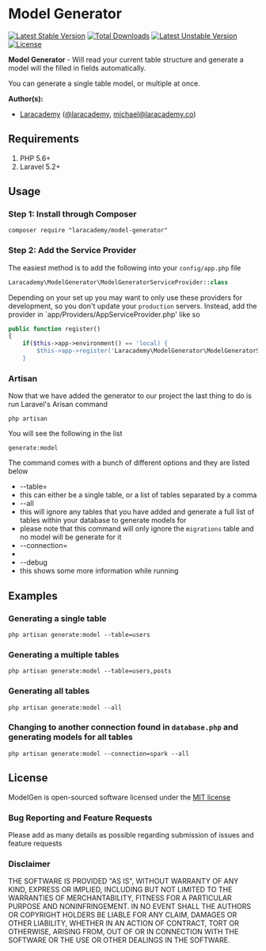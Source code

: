 # Model Generator

[![Latest Stable Version](https://poser.pugx.org/laracademy/model-generator/v/stable)](https://packagist.org/packages/laracademy/model-generator) [![Total Downloads](https://poser.pugx.org/laracademy/model-generator/downloads)](https://packagist.org/packages/laracademy/model-generator) [![Latest Unstable Version](https://poser.pugx.org/laracademy/model-generator/v/unstable)](https://packagist.org/packages/laracademy/model-generator) [![License](https://poser.pugx.org/laracademy/model-generator/license)](https://packagist.org/packages/laracademy/model-generator)

**Model Generator** - Will read your current table structure and generate a model will the filled in fields automatically.

You can generate a single table model, or multiple at once.

**Author(s):**
* [Laracademy](https://laracademy.co) ([@laracademy](http://twitter.com/laracademy), michael@laracademy.co)

## Requirements

1. PHP 5.6+
3. Laravel 5.2+

## Usage

### Step 1: Install through Composer

```
composer require "laracademy/model-generator"
```

### Step 2: Add the Service Provider
The easiest method is to add the following into your `config/app.php` file

```php
Laracademy\ModelGenerator\ModelGeneratorServiceProvider::class
```

Depending on your set up you may want to only use these providers for development, so you don't update your `production` servers. Instead, add the provider in `app/Providers/AppServiceProvider.php' like so

```php
public function register()
{
    if($this->app->environment() == 'local) {
        $this->app->register('Laracademy\ModelGenerator\ModelGeneratorServiceProvider');
    }
```

### Artisan
Now that we have added the generator to our project the last thing to do is run Laravel's Arisan command

```
php artisan
```

You will see the following in the list

```
generate:model
```

The command comes with a bunch of different options and they are listed below

 * --table=
  * this can either be a single table, or a list of tables separated by a comma
 * --all
  * this will ignore any tables that you have added and generate a full list of tables within your database to generate models for
  * please note that this command will only ignore the `migrations` table and no model will be generate for it
 * --connection=
  *
 * --debug
  * this shows some more information while running

## Examples

### Generating a single table

```
php artisan generate:model --table=users
```

### Generating a multiple tables

```
php artisan generate:model --table=users,posts
```

### Generating all tables

```
php artisan generate:model --all
```

### Changing to another connection found in `database.php` and generating models for all tables

```
php artisan generate:model --connection=spark --all
```

## License
ModelGen is open-sourced software licensed under the [MIT license](http://opensource.org/licenses/MIT)

### Bug Reporting and Feature Requests
Please add as many details as possible regarding submission of issues and feature requests

### Disclaimer
THE SOFTWARE IS PROVIDED "AS IS", WITHOUT WARRANTY OF ANY KIND, EXPRESS OR IMPLIED, INCLUDING BUT NOT LIMITED TO THE WARRANTIES OF MERCHANTABILITY, FITNESS FOR A PARTICULAR PURPOSE AND NONINFRINGEMENT. IN NO EVENT SHALL THE AUTHORS OR COPYRIGHT HOLDERS BE LIABLE FOR ANY CLAIM, DAMAGES OR OTHER LIABILITY, WHETHER IN AN ACTION OF CONTRACT, TORT OR OTHERWISE, ARISING FROM, OUT OF OR IN CONNECTION WITH THE SOFTWARE OR THE USE OR OTHER DEALINGS IN THE SOFTWARE.
